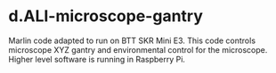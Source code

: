 # d.ALI-microscope-gantry
Marlin code adapted to run on BTT SKR Mini E3. This code controls microscope XYZ gantry and environmental control for the microscope. Higher level software is running in Raspberry Pi.
